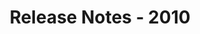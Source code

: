 ﻿---
title: Release Notes - 2010
description: "Release Notes - 2010 – learn about the latest updates and fixes."
type: docs
weight: 110
url: /net/release-notes-2010/
---


